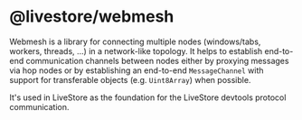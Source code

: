 # @livestore/webmesh

Webmesh is a library for connecting multiple nodes (windows/tabs, workers, threads, ...) in a network-like topology. It helps to establish end-to-end communication channels between nodes either by proxying messages via hop nodes or by establishing an end-to-end `MessageChannel` with support for transferable objects (e.g. `Uint8Array`) when possible.

It's used in LiveStore as the foundation for the LiveStore devtools protocol communication.